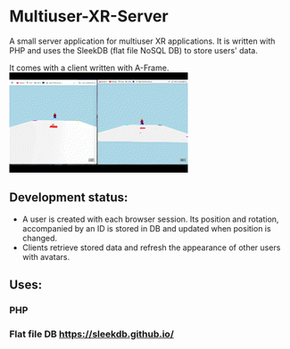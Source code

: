 # Multiuser-XR-Server

A small server application for multiuser XR applications. It is written with PHP and uses the SleekDB (flat file NoSQL DB) to store users' data.  

It comes with a client written with A-Frame. 
![Two users views](Test-1.gif)

## Development status:
- A user is created with each browser session. Its position and rotation, accompanied by an ID is stored in DB and updated when position is changed.
- Clients retrieve stored data and refresh the appearance of other users with avatars.

## Uses: 
### PHP
### Flat file DB https://sleekdb.github.io/
